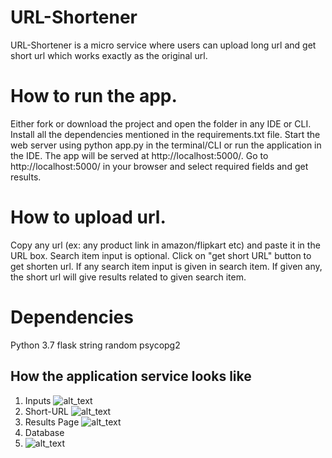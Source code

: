 # URL-Shortener
URL-Shortener is a micro service where users can upload long url and get short url which works exactly as the original url.

# How to run the app.
Either fork or download the project and open the folder in any IDE or CLI.
Install all the dependencies mentioned in the requirements.txt file.
Start the web server using python app.py in the terminal/CLI or run the application in the IDE.
The app will be served at http://localhost:5000/.
Go to http://localhost:5000/ in your browser and select required fields and get results.


# How to upload url.
Copy any url (ex: any product link in amazon/flipkart etc) and paste it in the URL box.
Search item input is optional.
Click on "get short URL" button to get shorten url.
If any search item input is given in search item. If given any, the short url will give results related to given search item.

# Dependencies
Python 3.7
flask
string
random
psycopg2

## How the application service looks like
1. Inputs
![alt_text](https://github.com/tharakmaddineni17/URL-Shortener/blob/master/URL+Search/.png)
2. Short-URL
![alt_text](https://github.com/tharakmaddineni17/URL-Shortener/blob/master/Short-URL.png)
3. Results Page
![alt_text](https://github.com/tharakmaddineni17/URL-Shortener/blob/master/Results_page/.png)
4. Database
5. ![alt_text](https://github.com/tharakmaddineni17/URL-Shortener/blob/master/Database/.png)
